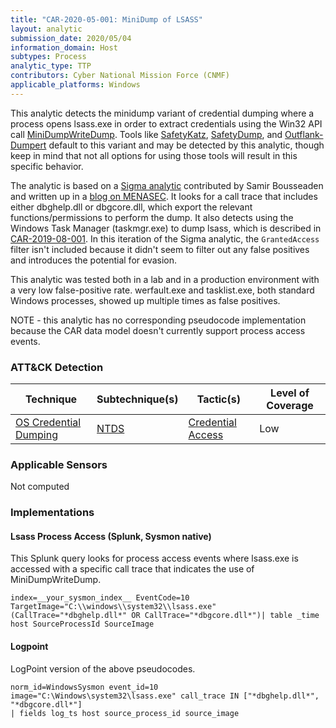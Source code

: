 ```yaml
---
title: "CAR-2020-05-001: MiniDump of LSASS"
layout: analytic
submission_date: 2020/05/04
information_domain: Host
subtypes: Process
analytic_type: TTP
contributors: Cyber National Mission Force (CNMF)
applicable_platforms: Windows
---
```


This analytic detects the minidump variant of credential dumping where a process opens lsass.exe in order to extract credentials using the Win32 API call [MiniDumpWriteDump](https://docs.microsoft.com/en-us/windows/win32/api/minidumpapiset/nf-minidumpapiset-minidumpwritedump). Tools like [SafetyKatz](https://github.com/GhostPack/SafetyKatz), [SafetyDump](https://github.com/m0rv4i/SafetyDump), and [Outflank-Dumpert](https://github.com/outflanknl/Dumpert) default to this variant and may be detected by this analytic, though keep in mind that not all options for using those tools will result in this specific behavior.

The analytic is based on a [Sigma analytic](https://github.com/NVISO-BE/sigma-public/blob/master/rules/windows/sysmon/sysmon_lsass_memdump.yml) contributed by Samir Bousseaden and written up in a [blog on MENASEC](https://blog.menasec.net/2019/02/threat-hunting-21-procdump-or-taskmgr.html). It looks for a call trace that includes either dbghelp.dll or dbgcore.dll, which export the relevant functions/permissions to perform the dump. It also detects using the Windows Task Manager (taskmgr.exe) to dump lsass, which is described in [CAR-2019-08-001](/analytics/CAR-2019-08-001/). In this iteration of the Sigma analytic, the `GrantedAccess` filter isn't included because it didn't seem to filter out any false positives and introduces the potential for evasion.

This analytic was tested both in a lab and in a production environment with a very low false-positive rate. werfault.exe and tasklist.exe, both standard Windows processes, showed up multiple times as false positives.

NOTE - this analytic has no corresponding pseudocode implementation because the CAR data model doesn't currently support process access events.


### ATT&CK Detection

|Technique|Subtechnique(s)|Tactic(s)|Level of Coverage|
|---|---|---|---|
|[OS Credential Dumping](https://attack.mitre.org/techniques/T1003/)|[NTDS](https://attack.mitre.org/techniques/T1003/003/)|[Credential Access](https://attack.mitre.org/tactics/TA0006/)|Low|


### Applicable Sensors

Not computed

### Implementations

#### Lsass Process Access (Splunk, Sysmon native)


This Splunk query looks for process access events where lsass.exe is accessed with a specific call trace that indicates the use of MiniDumpWriteDump.


```
index=__your_sysmon_index__ EventCode=10 TargetImage="C:\\windows\\system32\\lsass.exe" (CallTrace="*dbghelp.dll*" OR CallTrace="*dbgcore.dll*")| table _time host SourceProcessId SourceImage
```


#### Logpoint

LogPoint version of the above pseudocodes.


```
norm_id=WindowsSysmon event_id=10 image="C:\Windows\system32\lsass.exe" call_trace IN ["*dbghelp.dll*", "*dbgcore.dll*"]
| fields log_ts host source_process_id source_image
```




